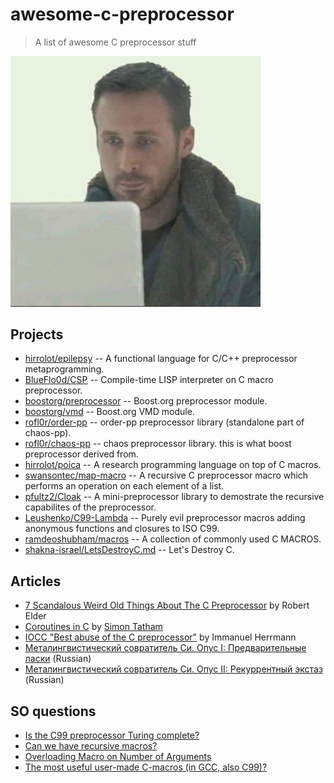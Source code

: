 # awesome-c-preprocessor

> A list of awesome C preprocessor stuff

<img src="meme.jpeg" width="400px">

## Projects

 - [hirrolot/epilepsy](https://github.com/hirrolot/epilepsy) -- A functional language for C/C++ preprocessor metaprogramming.
 - [BlueFlo0d/CSP](https://github.com/BlueFlo0d/CSP) --  Compile-time LISP interpreter on C macro preprocessor.
 - [boostorg/preprocessor](https://github.com/boostorg/preprocessor) -- Boost.org preprocessor module.
 - [boostorg/vmd](https://github.com/boostorg/vmd) -- Boost.org VMD module.
 - [rofl0r/order-pp](https://github.com/rofl0r/order-pp) -- order-pp preprocessor library (standalone part of chaos-pp).
 - [rofl0r/chaos-pp](https://github.com/rofl0r/chaos-pp) -- chaos preprocessor library. this is what boost preprocessor derived from.
 - [hirrolot/poica](https://github.com/hirrolot/poica) -- A research programming language on top of C macros.
 - [swansontec/map-macro](https://github.com/swansontec/map-macro) -- A recursive C preprocessor macro which performs an operation on each element of a list.
 - [pfultz2/Cloak](https://github.com/pfultz2/Cloak) -- A mini-preprocessor library to demostrate the recursive capabilites of the preprocessor.
 - [Leushenko/C99-Lambda](https://github.com/Leushenko/C99-Lambda) -- Purely evil preprocessor macros adding anonymous functions and closures to ISO C99.
 - [ramdeoshubham/macros](https://github.com/ramdeoshubham/macros) -- A collection of commonly used C MACROS.
 - [shakna-israel/LetsDestroyC.md](https://gist.github.com/shakna-israel/4fd31ee469274aa49f8f9793c3e71163#file-letsdestroyc-md) -- Let's Destroy C.

## Articles

 - [7 Scandalous Weird Old Things About The C Preprocessor](https://blog.robertelder.org/7-weird-old-things-about-the-c-preprocessor/) by Robert Elder
 - [Coroutines in C](https://www.chiark.greenend.org.uk/~sgtatham/coroutines.html) by [Simon Tatham](http://pobox.com/~anakin/)
 - [IOCC "Best abuse of the C preprocessor"](http://www.ioccc.org/2001/herrmann1.hint) by Immanuel Herrmann
 - [Металингвистический совратитель Си. Опус I: Предварительные ласки](https://habr.com/en/post/520850/) (Russian)
 - [Металингвистический совратитель Си. Опус II: Рекуррентный экстаз](https://habr.com/en/post/523606/) (Russian)

## SO questions

 - [Is the C99 preprocessor Turing complete?](https://stackoverflow.com/questions/3136686/is-the-c99-preprocessor-turing-complete)
 - [Can we have recursive macros?](https://stackoverflow.com/questions/12447557/can-we-have-recursive-macros)
 - [Overloading Macro on Number of Arguments](https://stackoverflow.com/questions/11761703/overloading-macro-on-number-of-arguments)
 - [The most useful user-made C-macros (in GCC, also C99)?](https://stackoverflow.com/questions/1772119/the-most-useful-user-made-c-macros-in-gcc-also-c99)
